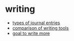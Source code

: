 # writing

- [types of journal entries](_notes/2017-06/30-067.md)
- [comparison of writing tools](_notes/2017-06/30-069.md)
- [goal to write more](_notes/2017-06/30-069.md)
